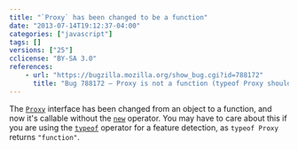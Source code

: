 ```yaml
---
title: "`Proxy` has been changed to be a function"
date: "2013-07-14T19:12:37-04:00"
categories: ["javascript"]
tags: []
versions: ["25"]
cclicense: "BY-SA 3.0"
references:
    - url: "https://bugzilla.mozilla.org/show_bug.cgi?id=788172"
      title: "Bug 788172 – Proxy is not a function (typeof Proxy should be \'function\')"
---
```

The [`Proxy`](https://developer.mozilla.org/en-US/docs/Web/JavaScript/Reference/Global_Objects/Proxy) interface has been changed from an object to a function, and now it's callable without the [`new`](https://developer.mozilla.org/en-US/docs/Web/JavaScript/Reference/Operators/new) operator. You may have to care about this if you are using the [`typeof`](https://developer.mozilla.org/en-US/docs/Web/JavaScript/Reference/Operators/typeof) operator for a feature detection, as `typeof Proxy` returns `"function"`.
